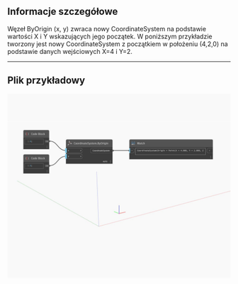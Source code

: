 ## Informacje szczegółowe
Węzeł ByOrigin (x, y) zwraca nowy CoordinateSystem na podstawie wartości X i Y wskazujących jego początek. W poniższym przykładzie tworzony jest nowy CoordinateSystem z początkiem w położeniu (4,2,0) na podstawie danych wejściowych X=4 i Y=2.
___
## Plik przykładowy

![ByOrigin (x, y)](./Autodesk.DesignScript.Geometry.CoordinateSystem.ByOrigin(x,%20y)_img.jpg)

